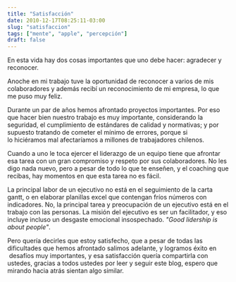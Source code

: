 ```yaml
---
title: "Satisfacción"
date: 2010-12-17T08:25:11-03:00
slug: "satisfaccion"
tags: ["mente", "apple", "percepción"]
draft: false
---
```


En esta vida hay dos cosas importantes que uno debe hacer: agradecer y
reconocer.

Anoche en mi trabajo tuve la oportunidad de reconocer a varios de mis
colaboradores y además recibí un reconocimiento de mi empresa, lo que me
puso muy feliz.

Durante un par de años hemos afrontado proyectos importantes. Por eso
que hacer bien nuestro trabajo es muy importante, considerando la
seguridad, el cumplimiento de estándares de calidad y normativas; y por
supuesto tratando de cometer el mínimo de errores, porque si
lo hiciéramos mal afectaríamos a millones de trabajadores chilenos.

Cuando a uno le toca ejercer el liderazgo de un equipo tiene que
afrontar esa tarea con un gran compromiso y respeto por sus
colaboradores. No les digo nada nuevo, pero a pesar de todo lo que te
enseñen, y el coaching que recibas, hay momentos en que esta tarea no es
fácil.

La principal labor de un ejecutivo no está en el seguimiento de la carta
gantt, o en elaborar planillas excel que contengan fríos números con
indicadores. No, la principal tarea y preocupación de un ejecutivo está
en el trabajo con las personas. La misión del ejecutivo es ser un
facilitador, y eso incluye incluso un desgaste emocional insospechado.
*"Good lidership is about people"*.

Pero quería decirles que estoy satisfecho, que a pesar de todas las
dificultades que hemos afrontado salimos adelante, y logramos éxito en
 desafíos muy importantes, y esa satisfacción quería compartirla con
ustedes, gracias a todos ustedes por leer y seguir este blog, espero que
mirando hacia atrás sientan algo similar.
